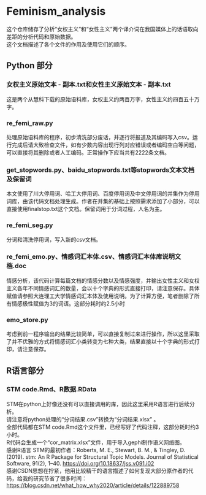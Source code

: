 # Feminism_analysis
这个仓库储存了分析“女权主义”和“女性主义”两个译介词在我国媒体上的话语取向差距的分析代码和原始数据。  
这个文档描述了各个文件的作用及使用它们的顺序。
## Python 部分
### 女权主义原始文本 - 副本.txt和女性主义原始文本 - 副本.txt  
这是两个从慧科下载的原始语料库，女权主义约两百万字，女性主义约四百五十万字。  
### re_femi_raw.py  
处理原始语料库的程序，初步清洗部分废话，并逐行将报道及其编码写入csv。运行完成后请大致检查文件，如有少数内容出现行列对应错误或者编码空白等问题， 可以直接将其删除或者人工编码。正常操作下应当共有2222条文档。  
### get_stopwords.py、baidu_stopwords.txt等stopwords文本文档及保留词
本文使用了川大停用词、哈工大停用词、百度停用词及中文停用词的并集作为停用词库，由该代码文档处理生成。作者在并集的基础上按照需求添加了小部分，可以直接使用finalstop.txt这个文档。保留词用于分词过程，人名为主。  
### re_femi_seg.py  
分词和清洗停用词，写入新的csv文档。
### re_femi_emo.py、情感词汇本体.csv、情感词汇本体库说明文档.doc    
情感分析，该代码计算每篇文档的情感分数以及情感强度，并输出女性主义和女权主义各年不同情感词汇的数量，会以十个字典的形式直接打印，请注意保存。具体赋值请参照大连理工大学情感词汇本体及使用说明。为了计算方便，笔者删除了所有情感极性赋值为3的词语。这部分耗时约2.5小时
### emo_store.py  
考虑到前一程序输出的结果比较简单，可以直接复制过来进行操作，所以这里采取了并不优雅的方式将情感词汇小类转变为七种大类，结果直接以十个字典的形式打印，请注意保存。  
## R语言部分
### STM code.Rmd、R数据.RData  
STM在python上好像还没有可以直接调用的库，因此这里采用R语言进行后续分析。  
请注意将python处理的“分词结果.csv”转换为“分词结果.xlsx” 。  
全部代码都在STM code.Rmd这个文件里，已经写好了代码注释，这部分耗时约3小时。   
R代码会生成一个“cor_matrix.xlsx”文件，用于导入gephi制作语义网络图。  
感谢R语言 STM的最初作者：Roberts, M. E., Stewart, B. M., & Tingley, D. (2019). stm: An R Package for Structural Topic Models. Journal of Statistical Software, 91(2), 1–40. https://doi.org/10.18637/jss.v091.i02   
感谢CSDN思想在拧紧，他用比较精干的语言描述了如何复现大部分原作者的代码，给我的研究节省了很多时间：   
https://blog.csdn.net/what_how_why2020/article/details/122889758 
